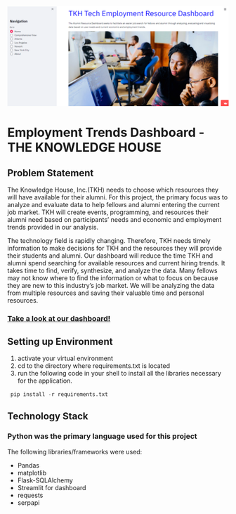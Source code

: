 <div align="center"><img src="./img/capstone_dashboard.PNG"></div>

# Employment Trends Dashboard - THE KNOWLEDGE HOUSE

## Problem Statement 
The Knowledge House, Inc.(TKH) needs to choose which resources they will have available for their alumni. For this project, the primary focus was 
to analyze and evaluate data to help fellows and alumni entering the current job market. TKH will create events, programming, and resources their
alumni need based on participants’ needs and economic and employment trends provided in our analysis.
  
The technology field is rapidly changing. Therefore, TKH needs timely information to make decisions for TKH and the resources they will provide their students and alumni. Our dashboard will reduce the time TKH and alumni spend searching for available resources and current hiring trends. It takes time to find, verify, synthesize, and analyze the data. Many fellows may not know where to find the information or what to focus on because they are new to this industry’s job market. We will be analyzing the data from multiple resources and saving their valuable time and personal resources.

### [Take a look at our dashboard!](https://share.streamlit.io/chicodes2020/tkh_casptone_project/main)

## Setting up Environment

1. activate your virtual environment
2. cd to the directory where requirements.txt is located
3. run the following code in your shell to install all the libraries necessary for the application.  
 
```python
 pip install -r requirements.txt
 ```
## Technology Stack

### Python was the primary language used for this project
The following libraries/frameworks were used:
- Pandas
- matplotlib
- Flask-SQLAlchemy
- Streamlit for dashboard
- requests
- serpapi


<!-- ## Team Members:

### Janet Perez

### Chioma

### Elston -->

